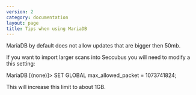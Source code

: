 ```yaml
---
version: 2
category: documentation
layout: page
title: Tips when using MariaDB
---
```

MariaDB by default does not allow updates that are bigger then 50mb.

If you want to import larger scans into Seccubus you will need to modify a
this setting:

MariaDB [(none)]> SET GLOBAL max_allowed_packet = 1073741824;

This will increase this limit to about 1GB.


